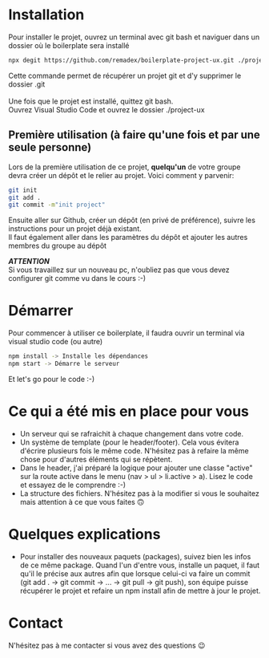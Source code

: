 # Installation
Pour installer le projet, ouvrez un terminal avec git bash et naviguer dans un dossier où le boilerplate sera installé
```bash
npx degit https://github.com/remadex/boilerplate-project-ux.git ./project-ux  
```
Cette commande permet de récupérer un projet git et d'y supprimer le dossier .git <br /><br />
Une fois que le projet est installé, quittez git bash.<br />
Ouvrez Visual Studio Code et ouvrez le dossier ./project-ux
## Première utilisation (à faire qu'une fois et par une seule personne)
Lors de la première utilisation de ce projet, **quelqu'un** de votre groupe devra créer un dépôt et le relier au projet. Voici comment y parvenir:
```bash
git init
git add .
git commit -m"init project"
```
Ensuite aller sur Github, créer un dépôt (en privé de préférence), suivre les instructions pour un projet déjà existant.<br />
Il faut également aller dans les paramètres du dépôt et ajouter les autres membres du groupe au dépôt

***ATTENTION*** <br />
Si vous travaillez sur un nouveau pc, n'oubliez pas que vous devez configurer git comme vu dans le cours :-)

# Démarrer
Pour commencer à utiliser ce boilerplate, il faudra ouvrir un terminal via visual studio code (ou autre)
```bash
npm install -> Installe les dépendances
npm start -> Démarre le serveur
```
Et let's go pour le code :-)

# Ce qui a été mis en place pour vous
- Un serveur qui se rafraichit à chaque changement dans votre code.
- Un système de template (pour le header/footer). Cela vous évitera d'écrire plusieurs fois le même code. N'hésitez pas à refaire la même chose pour d'autres éléments qui se répètent.
- Dans le header, j'ai préparé la logique pour ajouter une classe "active" sur la route active dans le menu (nav > ul > li.active > a). Lisez le code et essayez de le comprendre :-)
- La structure des fichiers. N'hésitez pas à la modifier si vous le souhaitez mais attention à ce que vous faites 🙃

# Quelques explications
- Pour installer des nouveaux paquets (packages), suivez bien les infos de ce même package. Quand l'un d'entre vous, installe un paquet, il faut qu'il le précise aux autres afin que lorsque celui-ci va faire un commit (git add . -> git commit -> ... -> git pull -> git push), son équipe puisse récupérer le projet et refaire un npm install afin de mettre à jour le projet.

# Contact
N'hésitez pas à me contacter si vous avez des questions 😉
